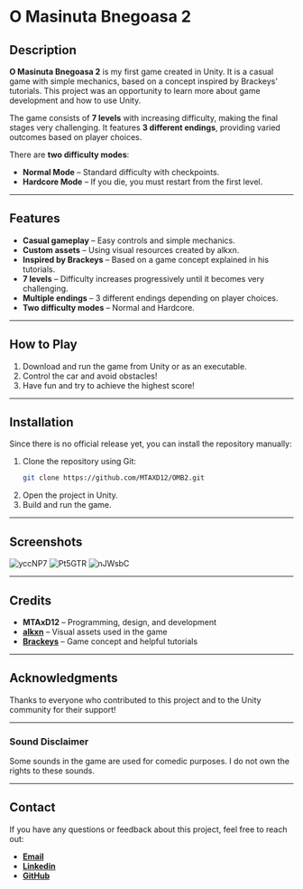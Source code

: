 # O Masinuta Bnegoasa 2

## Description
**O Masinuta Bnegoasa 2** is my first game created in Unity. It is a casual game with simple mechanics, based on a concept inspired by Brackeys' tutorials. This project was an opportunity to learn more about game development and how to use Unity.

The game consists of **7 levels** with increasing difficulty, making the final stages very challenging. It features **3 different endings**, providing varied outcomes based on player choices.

There are **two difficulty modes**:
- **Normal Mode** – Standard difficulty with checkpoints.
- **Hardcore Mode** – If you die, you must restart from the first level.

---

## Features
- **Casual gameplay** – Easy controls and simple mechanics.
- **Custom assets** – Using visual resources created by alkxn.
- **Inspired by Brackeys** – Based on a game concept explained in his tutorials.
- **7 levels** – Difficulty increases progressively until it becomes very challenging.
- **Multiple endings** – 3 different endings depending on player choices.
- **Two difficulty modes** – Normal and Hardcore.

---

## How to Play
1. Download and run the game from Unity or as an executable.
2. Control the car and avoid obstacles!
3. Have fun and try to achieve the highest score!

---

## Installation
Since there is no official release yet, you can install the repository manually:
1. Clone the repository using Git:
   ```sh
   git clone https://github.com/MTAXD12/OMB2.git
   ```
2. Open the project in Unity.
3. Build and run the game.

---

## Screenshots
![yccNP7](https://github.com/user-attachments/assets/0287a1e9-39a0-4437-ab37-4ba5c695de84)
![Pt5GTR](https://github.com/user-attachments/assets/08541fe6-c426-4ee2-9036-c865f032083b)
![nJWsbC](https://github.com/user-attachments/assets/c93df918-5543-45a4-8d3f-3b90eeab435d)

---

## Credits
- **MTAxD12** – Programming, design, and development
- [**alkxn**](https://www.instagram.com/agache__/) – Visual assets used in the game
- [**Brackeys**](https://www.youtube.com/@Brackeys) – Game concept and helpful tutorials

---

## Acknowledgments
Thanks to everyone who contributed to this project and to the Unity community for their support!

---

### Sound Disclaimer
Some sounds in the game are used for comedic purposes. I do not own the rights to these sounds.

---

## Contact

If you have any questions or feedback about this project, feel free to reach out:

- [**Email**](mailto:andrei.foco@yahoo.com)
- [**Linkedin**](https://www.linkedin.com/in/andrei-preda-59aba1309/)
- [**GitHub**](https://github.com/MTAxD12)

